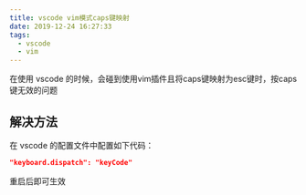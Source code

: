 ```yaml
---
title: vscode vim模式caps键映射
date: 2019-12-24 16:27:33
tags:
  - vscode
  - vim
---
```


在使用 vscode 的时候，会碰到使用vim插件且将caps键映射为esc键时，按caps键无效的问题

<!-- more -->

## 解决方法

在 vscode 的配置文件中配置如下代码：

```json
"keyboard.dispatch": "keyCode"
```

重启后即可生效
